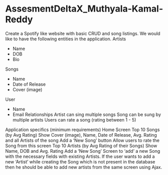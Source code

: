 # AssesmentDeltaX_Muthyala-Kamal-Reddy
Create a Spotify like website with basic CRUD and song listings.
We would like to have the following entities in the application.
Artists
 - Name
 - DOB
 - Bio
 
Songs
 - Name
 - Date of Release
 - Cover (image)
  
User
 - Name
 - Email
Relationships
Artist can sing multiple songs
Song can be sung by multiple artists
Users can rate a song (rating between 1 - 5)


Application specifics (minimum requirements)
Home Screen
Top 10 Songs (by Avg Rating)
Show Cover (image), Name, Date of Release, Avg. Rating and all Artists of the song
Add a ‘New Song’ button
Allow users to rate the Song from this screen
Top 10 Artists (by Avg Rating of their Songs)
Show Name, DOB and Avg. Rating
Add a ‘New Song’
Screen to ‘add’ a new Song with the necessary fields with existing Artists. If the user wants to add a new ‘Artist’ while creating the Song which is not present in the database then he should be able to add new artists from the same screen using Ajax.

